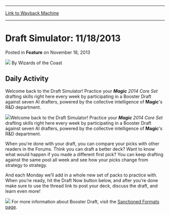 
---
[Link to Wayback Machine](https://web.archive.org/web/20220116102358/https://magic.wizards.com/en/articles/archive/feature/draft-simulator-11182013-2013-11-18)

[_metadata_:wayback_url]:- "https://magic.wizards.com/en/articles/archive/feature/draft-simulator-11182013-2013-11-18"
[_metadata_:wayback_raw_url]:- "https://web.archive.org/web/20220116102358id_/https://magic.wizards.com/en/articles/archive/feature/draft-simulator-11182013-2013-11-18"
[_metadata_:wayback_capture_timestamp]:- "2022-01-16 10:23:58+00:00"
[_metadata_:description]:- "Daily Activity Welcome back to the Draft Simulator! Practice your Magic 2014 Core Set drafting skills right here every week by participating in a Booster Draft against seven AI drafters, powered by the collective intelligence of Magic's R&D department. Welcome back to the Draft Simulator! Practice your Magic 2014 Core Set drafting skills right here every week by participating"
[_metadata_:generator]:- "Drupal 7 (http://drupal.org)"
---


Draft Simulator: 11/18/2013
===========================



 Posted in **Feature**
 on November 18, 2013 






![](https://media.magic.wizards.com/styles/auth_small/public/images/person/wizards_author.jpg)
By Wizards of the Coast












Daily Activity
--------------


Welcome back to the Draft Simulator! Practice your ***Magic** 2014 Core Set* drafting skills right here every week by participating in a Booster Draft against seven AI drafters, powered by the collective intelligence of **Magic**'s R&D department.


![](https://media.magic.wizards.com/image_legacy_migration/images/magic/daily/activity/da_simulatorthumb.jpg)Welcome back to the Draft Simulator! Practice your ***Magic** 2014 Core Set* drafting skills right here every week by participating in a Booster Draft against seven AI drafters, powered by the collective intelligence of **Magic**'s R&D department.


When you're done with your draft, you can compare your picks with other readers in the Forums. Think you can draft a better deck? Want to know what would happen if you made a different first pick? You can keep drafting against the same pool all week and see how your picks change from strategy to strategy.


And each Monday we’ll add in a whole new set of packs to practice with. When you’re ready, hit the Draft Now button below, and after you’re done make sure to use the thread link to post your deck, discuss the draft, and learn even more!


[![](https://media.magic.wizards.com/image_legacy_migration/mtg/images/tcg/resources/draft_now.jpg)](http://www.wizards.com/mtg/flash/draftsimulator/magicDrafter.html)
For more information about Booster Draft, visit the [Sanctioned Formats page](http://archive.wizards.com/Magic/TCG/Resources.aspx?x=mtg/tcg/resources/formats-sanctioned).








